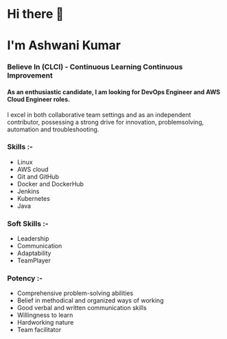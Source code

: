 # Hi there 👋 

# I'm Ashwani Kumar

### Believe In (CLCI) - Continuous Learning Continuous Improvement 

####  As an enthusiastic candidate, I am looking for DevOps Engineer and AWS Cloud Engineer roles. 
I excel in both collaborative team settings and as an independent contributor, possessing a strong drive for innovation, problemsolving, automation and troubleshooting.

### Skills :-
 -  Linux 
 -  AWS cloud 
 -  Git and GitHub
 -  Docker and DockerHub
 -  Jenkins
 -  Kubernetes
 -  Java

### Soft Skills :-
 -  Leadership
 -  Communication
 -  Adaptability
 -  TeamPlayer

 ###  Potency :-
 -  Comprehensive problem-solving abilities
 -  Belief in methodical and organized ways of working
 -  Good verbal and written communication skills
 -  Willingness to learn
 -  Hardworking nature
 -  Team facilitator

<!--Here are some ideas to get you started:

- 🔭 I’m currently working on ...
- 🌱 I’m currently learning ...
- 👯 I’m looking to collaborate on ...
- 🤔 I’m looking for help with ...
- 💬 Ask me about ...
- 📫 How to reach me: ...
- 😄 Pronouns: ...
- ⚡ Fun fact: ...
-->
